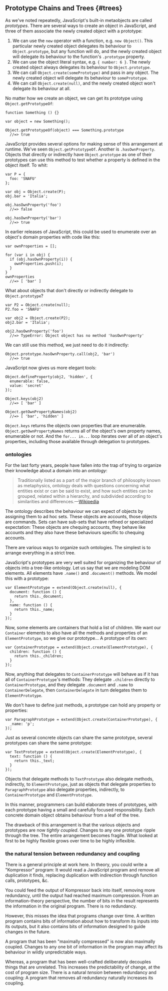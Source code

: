 ## Prototype Chains and Trees {#trees}

As we've noted repeatedly, JavaScript's built-in metaobjects are called *prototypes*. There are several ways to create an object in JavaScript, and three of them associate the newly created object with a prototype:

1. We can use the `new` operator with a function, e.g. `new Object()`. This particular newly created object delegates its behaviour to `Object.prototype`, but any function will do, and the newly created object will delegate its behaviour to the function's `.prototype` property.
2. We can use the object literal syntax, e.g. `{ number: 6 }`. The newly created object always delegates its behaviour to `Object.prototype`.
3. We can call `Object.create(somePrototype)` and pass in any object. The newly created object will delegate its behaviour to `somePrototype`.
4. We can call `Object.create(null)`, and the newly created object won't delegate its behaviour at all.

No matter how we create an object, we can get its prototype using `Object.getPrototypeOf`:

    function Something () {}

    var object = new Something();

    Object.getPrototypeOf(object) === Something.prototype
      //=> true

JavaScript provides several options for making sense of this arrangement at runtime. We've seen `Object.getPrototypeOf`. Another is `.hasOwnProperty`. Objects that directly or indirectly have `Object.prototype` as one of their prototypes can use this method to test whether a property is defined in the object itself. To whit:

    var P = {
      foo: 'SNAFU'
    };

    var obj = Object.create(P);
    obj.bar = 'Italia';

    obj.hasOwnProperty('foo')
      //=> false

    obj.hasOwnProperty('bar')
      //=> true

In earlier releases of JavaScript, this could be used to enumerate over an object's domain properties with code like this:

    var ownProperties = [];

    for (var i in obj) {
      if (obj.hasOwnProperty(i)) {
        ownProperties.push(i);
      }
    }
    ownProperties
      //=> [ 'bar' ]

What about objects that don't directly or indirectly delegate to `Object.prototype`?

    var P2 = Object.create(null);
    P2.foo = 'SNAFU'

    var obj2 = Object.create(P2);
    obj2.bar = 'Italia';

    obj2.hasOwnProperty('foo')
      //=> TypeError: Object object has no method 'hasOwnProperty'

We can still use this method, we just need to do it indirectly:

    Object.prototype.hasOwnProperty.call(obj2, 'bar')
      //=> true

JavaScript now gives us more elegant tools:

    Object.defineProperty(obj2, 'hidden', {
      enumerable: false,
      value: 'secret'
    });

    Object.keys(obj2)
      //=> [ 'bar' ]

    Object.getOwnPropertyNames(obj2)
      //=> [ 'bar', 'hidden' ]

`Object.keys` returns the objects own properties that are enumerable. `Object.getOwnPropertyNames` returns all of the object's own property names, enumerable or not. And the `for... in...` loop iterates over all of an object's properties, including those available through delegation to prototypes.

### ontologies

For the last forty years, people have fallen into the trap of trying to organize their knowledge about a domain into an *ontology*:

> Traditionally listed as a part of the major branch of philosophy known as metaphysics, ontology deals with questions concerning what entities exist or can be said to exist, and how such entities can be grouped, related within a hierarchy, and subdivided according to similarities and differences.—[Wikipedia](https://en.wikipedia.org/wiki/Ontology)

The ontology describes the behaviour we can expect of objects by assigning them to ad hoc sets. These objects are accounts, those objects are commands. Sets can have sub-sets that have refined or specialized expectation: These objects are chequing accounts, they behave like accounts and they also have these behaviours specific to chequing accounts.

There are various ways to organize such ontologies. The simplest is to arrange everything in a strict tree.

JavaScript's prototypes are very well suited for organizing the behaviour of objects into a tree-like ontology. Let us say that we are modeling DOM elements. All elements have `.name()` and `.document()` methods. We model this with a prototype:

    var ElementPrototype = extend(Object.create(null), {
      document: function () {
        return this._document;
      },
      name: function () {
        return this._name;
      }
    });

Now, some elements are containers that hold a list of children. We want our `Container` elements to also have all the methods and properties of an `ElementPrototype`, so we give our prototype... A prototype of its own:

    var ContainerPrototype = extend(Object.create(ElementPrototype), {
      children: function () {
        return this._children;
      }
    });

Now, anything that delegates to `ContainerPrototype` will behave as if it has all of `ContainerPrototype`'s methods: They delegate `.children` directly to `ContainerPrototype`, and they delegate `.document` and `.name` to `ContainerDelegate`, then `ContainerDelegate` in turn delegates them to `ElementPrototype`.

We don't have to define just methods, a prototype can hold any property or properties:

    var ParagraphPrototype = extend(Object.create(ContainerPrototype), {
      _name: 'p';
    });

Just as several concrete objects can share the same prototype, several prototypes can share the same prototype:

    var TextPrototype = extend(Object.create(ElementPrototype), {
      text: function () {
        return this._text;
      }
    });

Objects that delegate methods to `TextPrototype` also delegate methods, indirectly, to `ElementPrototype`, just as objects that delegate properties to `ParagraphPrototype` also delegate properties, indirectly, to `ContainerPrototype` and `ElementPrototype`.

In this manner, programmers can build elaborate trees of prototypes, with each prototype having a small and carefully focused responsibility. Each concrete domain object obtains behaviour from a leaf of the tree.

The drawback of this arrangement is that the various objects and prototypes are now *tightly coupled*. Changes to any one prototype ripple through the tree. The entire arrangement becomes fragile. What looked at first to be highly flexible grows over time to be highly inflexible.

### the natural tension between redundancy and coupling

There is a general principle at work here. In theory, you could write a "Kompressor" program: It would read a JavaScript program and remove all duplication it finds, replacing duplication with indirection through function calls, prototypes, &c.

You could feed the output of Kompressor back into itself, removing more redundancy, until the output had reached maximum compression. From an information-theory perspective, the number of bits in the result represents the information in the original program. There is no redundancy.

However, this misses the idea that programs change over time. A written program contains bits of information about how to transform its inputs into its outputs, but it also contains bits of information designed to guide changes in the future.

A program that has been "maximally compressed" is now also maximally coupled. Changes to any one bit of information in the program may affect its behaviour in wildly unpredictable ways.

Whereas, a program that has been well-crafted deliberately decouples things that are unrelated. This increases the predictability of change, at the cost of program size. There is a natural *tension* between redundancy and coupling: A program that removes all redundancy naturally increases its coupling.